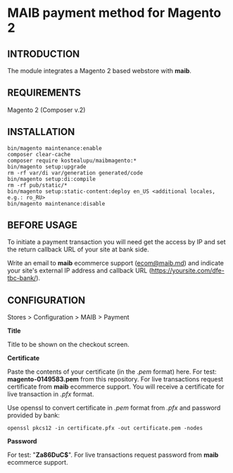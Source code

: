 # MAIB payment method for Magento 2

INTRODUCTION
------------
The module integrates a Magento 2 based webstore with **maib**.

REQUIREMENTS
------------
Magento 2 (Composer v.2)

INSTALLATION
------------
```
bin/magento maintenance:enable
composer clear-cache
composer require kostealupu/maibmagento:*
bin/magento setup:upgrade
rm -rf var/di var/generation generated/code
bin/magento setup:di:compile
rm -rf pub/static/*
bin/magento setup:static-content:deploy en_US <additional locales, e.g.: ro_RU>
bin/magento maintenance:disable
```
BEFORE USAGE
-------------
To initiate a payment transaction you will need get the access by IP and set the return callback URL of your site at bank side.

Write an email to **maib** ecommerce support (ecom@maib.md) and indicate your site's external IP address and callback URL (https://yoursite.com/dfe-tbc-bank/).

CONFIGURATION
-------------
Stores > Configuration > MAIB > Payment

**Title**

Title to be shown on the checkout screen.

**Certificate**

Paste the contents of your certificate (in the *.pem* format) here. For test: **magento-0149583.pem** from this repository. 
For live transactions request certificate from <b>maib</b> ecommerce support. You will receive a certificate for live transaction in *.pfx* format.

 Use openssl to convert certificate in *.pem* format from *.pfx* and password provided by bank:
 ```
 openssl pkcs12 -in certificate.pfx -out certificate.pem -nodes
 ```
**Password**

For test: "**Za86DuC$**". For live transactions request password from **maib** ecommerce support.
